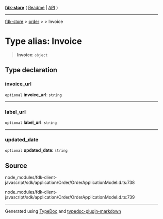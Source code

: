 [**fdk-store**](../../../README.md) ( [Readme](../../../README.md) \| [API](../../../API.md) )

---

[fdk-store](../../../API.md) > [order](../../README.md) > [<internal>](../README.md) > Invoice

# Type alias: Invoice

> **Invoice**: `object`

## Type declaration

### invoice_url

`optional` **invoice_url**: `string`

---

### label_url

`optional` **label_url**: `string`

---

### updated_date

`optional` **updated_date**: `string`

## Source

node_modules/fdk-client-javascript/sdk/application/Order/OrderApplicationModel.d.ts:738

node_modules/fdk-client-javascript/sdk/application/Order/OrderApplicationModel.d.ts:739

---

Generated using [TypeDoc](https://typedoc.org/) and [typedoc-plugin-markdown](https://www.npmjs.com/package/typedoc-plugin-markdown)
